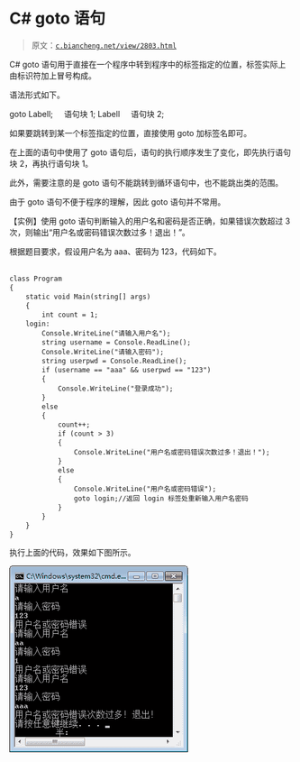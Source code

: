 # C# goto 语句

> 原文：[`c.biancheng.net/view/2803.html`](http://c.biancheng.net/view/2803.html)

C# goto 语句用于直接在一个程序中转到程序中的标签指定的位置，标签实际上由标识符加上冒号构成。

语法形式如下。

goto Labell;
    语句块 1;
Labell
    语句块 2;

如果要跳转到某一个标签指定的位置，直接使用 goto 加标签名即可。

在上面的语句中使用了 goto 语句后，语句的执行顺序发生了变化，即先执行语句块 2，再执行语句块 1。

此外，需要注意的是 goto 语句不能跳转到循环语句中，也不能跳出类的范围。

由于 goto 语句不便于程序的理解，因此 goto 语句并不常用。

【实例】使用 goto 语句判断输入的用户名和密码是否正确，如果错误次数超过 3 次，则输出“用户名或密码错误次数过多！退出！”。

根据题目要求，假设用户名为 aaa、密码为 123，代码如下。

```

class Program
{
    static void Main(string[] args)
    {
        int count = 1;
    login:
        Console.WriteLine("请输入用户名");
        string username = Console.ReadLine();
        Console.WriteLine("请输入密码");
        string userpwd = Console.ReadLine();
        if (username == "aaa" && userpwd == "123")
        {
            Console.WriteLine("登录成功");
        }
        else
        {
            count++;
            if (count > 3)
            {
                Console.WriteLine("用户名或密码错误次数过多！退出！");
            }
            else
            {
                Console.WriteLine("用户名或密码错误");
                goto login;//返回 login 标签处重新输入用户名密码
            }
        }
    }
}
```

执行上面的代码，效果如下图所示。

![goto 语句在程序中的应用](img/330ef46626300db29170b3d4cddaf17c.png)
